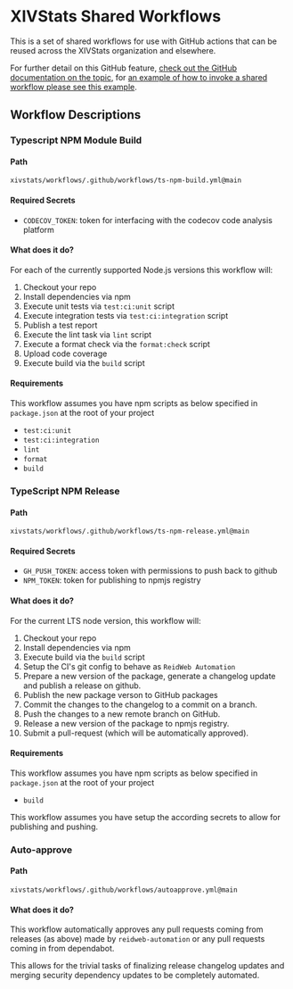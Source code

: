 # XIVStats Shared Workflows

This is a set of shared workflows for use with GitHub actions that can be reused across the XIVStats organization and elsewhere.

For further detail on this GitHub feature, [check out the GitHub documentation on the topic](https://docs.github.com/en/actions/using-workflows/sharing-workflows-secrets-and-runners-with-your-organization), for [an example of how to invoke a shared workflow please see this example](https://github.com/XIVStats/lodestone/blob/be77fe34796988b308969f115dfe30c0164fd059/.github/workflows/build.yml#L23-L25).

## Workflow Descriptions

### Typescript NPM Module Build

#### Path

`xivstats/workflows/.github/workflows/ts-npm-build.yml@main`

#### Required Secrets

  * `CODECOV_TOKEN`: token for interfacing with the codecov code analysis platform

#### What does it do?

For each of the currently supported Node.js versions this workflow will:
1. Checkout your repo
2. Install dependencies via npm
3. Execute unit tests via `test:ci:unit` script
4. Execute integration tests via `test:ci:integration` script
5. Publish a test report
6. Execute the lint task via `lint` script
7. Execute a format check via the `format:check` script
8. Upload code coverage
9. Execute build via the `build` script

#### Requirements

This workflow assumes you have npm scripts as below specified in `package.json` at the root of your project
* `test:ci:unit`
* `test:ci:integration`
* `lint`
* `format`
* `build`

### TypeScript NPM Release

#### Path

`xivstats/workflows/.github/workflows/ts-npm-release.yml@main`

#### Required Secrets

* `GH_PUSH_TOKEN`: access token with permissions to push back to github
* `NPM_TOKEN`: token for publishing to npmjs registry

#### What does it do?

For the current LTS node version, this workflow will:
1. Checkout your repo
2. Install dependencies via npm
3. Execute build via the `build` script
4. Setup the CI's git config to behave as `ReidWeb Automation`
5. Prepare a new version of the package, generate a changelog update and publish a release on github.
6. Publish the new package verson to GitHub packages
7. Commit the changes to the changelog to a commit on a branch.
8. Push the changes to a new remote branch on GitHub.
10. Release a new version of the package to npmjs registry.
9. Submit a pull-request (which will be automatically approved).

#### Requirements

This workflow assumes you have npm scripts as below specified in `package.json` at the root of your project
* `build`

This workflow assumes you have setup the according secrets to allow for publishing and pushing.

### Auto-approve

#### Path

`xivstats/workflows/.github/workflows/autoapprove.yml@main`

#### What does it do?

This workflow automatically approves any pull requests coming from releases (as above) made by `reidweb-automation` or any pull requests coming in from dependabot.

This allows for the trivial tasks of finalizing release changelog updates and merging security dependency updates to be completely automated.
